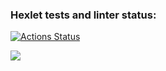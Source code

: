 ### Hexlet tests and linter status:
[![Actions Status](https://github.com/JanGodar/python-project-50/actions/workflows/hexlet-check.yml/badge.svg)](https://github.com/JanGodar/python-project-50/actions)

<a href="https://codeclimate.com/github/JanGodar/python-project-50/maintainability"><img src="https://api.codeclimate.com/v1/badges/245538c9e0f746272089/maintainability" /></a>